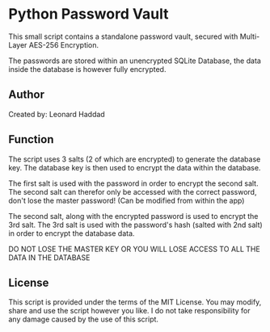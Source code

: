 # Python Password Vault

This small script contains a standalone password vault, secured with Multi-Layer AES-256 Encryption.

The passwords are stored within an unencrypted SQLite Database, the data inside the database is however fully encrypted.

## Author

Created by: Leonard Haddad 

## Function

The script uses 3 salts (2 of which are encrypted) to generate the database key. The database key is then used to encrypt the data within the database.

The first salt is used with the password in order to encrypt the second salt. The second salt can therefor only be accessed with the correct password, don't lose the master password! (Can be modified from within the app)

The second salt, along with the encrypted password is used to encrypt the 3rd salt. The 3rd salt is used with the password's hash (salted with 2nd salt) in order to encrypt the database data.

DO NOT LOSE THE MASTER KEY OR YOU WILL LOSE ACCESS TO ALL THE DATA IN THE DATABASE


## License

This script is provided under the terms of the MIT License. You may modify, share and use the script however you like. I do not take responsibility for any damage caused by the use of this script.
